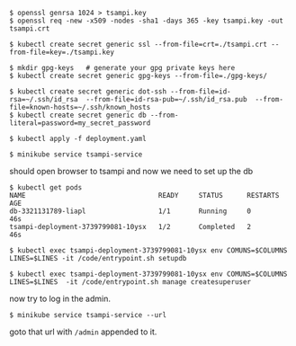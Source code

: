 
	$ openssl genrsa 1024 > tsampi.key
	$ openssl req -new -x509 -nodes -sha1 -days 365 -key tsampi.key -out tsampi.crt

	$ kubectl create secret generic ssl --from-file=crt=./tsampi.crt --from-file=key=./tsampi.key

	$ mkdir gpg-keys   # generate your gpg private keys here
	$ kubectl create secret generic gpg-keys --from-file=./gpg-keys/

	$ kubectl create secret generic dot-ssh --from-file=id-rsa=~/.ssh/id_rsa  --from-file=id-rsa-pub=~/.ssh/id_rsa.pub  --from-file=known-hosts=~/.ssh/known_hosts
	$ kubectl create secret generic db --from-literal=password=my_secret_password

	$ kubectl apply -f deployment.yaml

	$ minikube service tsampi-service

should open browser to tsampi and now we need to set up the db

	$ kubectl get pods
	NAME                                 READY     STATUS      RESTARTS   AGE
	db-3321131789-liapl                  1/1       Running     0          46s
	tsampi-deployment-3739799081-10ysx   1/2       Completed   2          46s

	$ kubectl exec tsampi-deployment-3739799081-10ysx env COMUNS=$COLUMNS LINES=$LINES -it /code/entrypoint.sh setupdb

	$ kubectl exec tsampi-deployment-3739799081-10ysx env COMUNS=$COLUMNS LINES=$LINES  -it /code/entrypoint.sh manage createsuperuser


now try to log in the admin.

	$ minikube service tsampi-service --url

goto that url with `/admin` appended to it.
